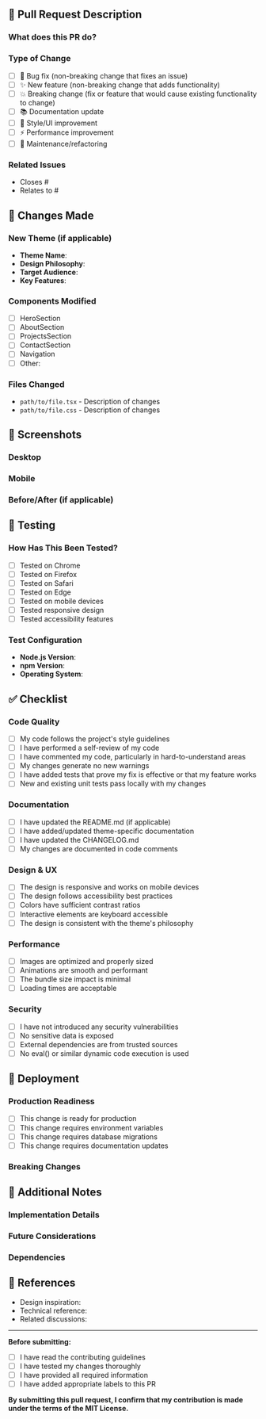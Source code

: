 ## 🚀 Pull Request Description

### What does this PR do?

<!-- Provide a clear and concise description of what this pull request accomplishes -->

### Type of Change

- [ ] 🐛 Bug fix (non-breaking change that fixes an issue)
- [ ] ✨ New feature (non-breaking change that adds functionality)
- [ ] 💥 Breaking change (fix or feature that would cause existing functionality to change)
- [ ] 📚 Documentation update
- [ ] 🎨 Style/UI improvement
- [ ] ⚡ Performance improvement
- [ ] 🔧 Maintenance/refactoring

### Related Issues

<!-- Link any related issues here -->

- Closes #
- Relates to #

## 🎯 Changes Made

### New Theme (if applicable)

- **Theme Name**:
- **Design Philosophy**:
- **Target Audience**:
- **Key Features**:

### Components Modified

<!-- List the components that were modified -->

- [ ] HeroSection
- [ ] AboutSection
- [ ] ProjectsSection
- [ ] ContactSection
- [ ] Navigation
- [ ] Other:

### Files Changed

<!-- List the main files that were changed -->

- `path/to/file.tsx` - Description of changes
- `path/to/file.css` - Description of changes

## 📸 Screenshots

### Desktop

<!-- Add desktop screenshots -->

### Mobile

<!-- Add mobile screenshots -->

### Before/After (if applicable)

<!-- Add before and after screenshots for improvements -->

## 🧪 Testing

### How Has This Been Tested?

- [ ] Tested on Chrome
- [ ] Tested on Firefox
- [ ] Tested on Safari
- [ ] Tested on Edge
- [ ] Tested on mobile devices
- [ ] Tested responsive design
- [ ] Tested accessibility features

### Test Configuration

- **Node.js Version**:
- **npm Version**:
- **Operating System**:

## ✅ Checklist

### Code Quality

- [ ] My code follows the project's style guidelines
- [ ] I have performed a self-review of my code
- [ ] I have commented my code, particularly in hard-to-understand areas
- [ ] My changes generate no new warnings
- [ ] I have added tests that prove my fix is effective or that my feature works
- [ ] New and existing unit tests pass locally with my changes

### Documentation

- [ ] I have updated the README.md (if applicable)
- [ ] I have added/updated theme-specific documentation
- [ ] I have updated the CHANGELOG.md
- [ ] My changes are documented in code comments

### Design & UX

- [ ] The design is responsive and works on mobile devices
- [ ] The design follows accessibility best practices
- [ ] Colors have sufficient contrast ratios
- [ ] Interactive elements are keyboard accessible
- [ ] The design is consistent with the theme's philosophy

### Performance

- [ ] Images are optimized and properly sized
- [ ] Animations are smooth and performant
- [ ] The bundle size impact is minimal
- [ ] Loading times are acceptable

### Security

- [ ] I have not introduced any security vulnerabilities
- [ ] No sensitive data is exposed
- [ ] External dependencies are from trusted sources
- [ ] No eval() or similar dynamic code execution is used

## 🔄 Deployment

### Production Readiness

- [ ] This change is ready for production
- [ ] This change requires environment variables
- [ ] This change requires database migrations
- [ ] This change requires documentation updates

### Breaking Changes

<!-- If this introduces breaking changes, describe them here -->

## 📝 Additional Notes

### Implementation Details

<!-- Provide any additional context about the implementation -->

### Future Considerations

<!-- Any future improvements or considerations -->

### Dependencies

<!-- List any new dependencies added -->

## 🔗 References

<!-- Links to relevant resources, designs, or documentation -->

- Design inspiration:
- Technical reference:
- Related discussions:

---

**Before submitting:**

- [ ] I have read the contributing guidelines
- [ ] I have tested my changes thoroughly
- [ ] I have provided all required information
- [ ] I have added appropriate labels to this PR

**By submitting this pull request, I confirm that my contribution is made under the terms of the MIT License.**
